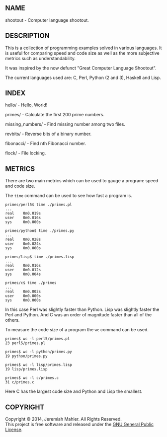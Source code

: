 
NAME
----

shootout - Computer language shootout.

DESCRIPTION
-----------

This is a collection of programming examples solved in various
languages.  It is useful for comparing speed and code size as
well as the more subjective metrics such as understandability.

It was inspired by the now defunct "Great Computer Language Shootout".

The current languages used are: C, Perl, Python (2 and 3), Haskell and Lisp.

INDEX
-----

  hello/ - Hello, World!

  primes/ - Calculate the first 200 prime numbers.

  missing_numbers/ - Find missing number among two files.

  revbits/ - Reverse bits of a binary number.

  fibonacci/ - Find nth Fibonacci number.

  flock/ - File locking.

METRICS
-------

There are two main metrics which can be used to gauge a
program: speed and code size.

The `time` command can be used to see how fast a program is.

    primes/perl5$ time ./primes.pl
    ...
    real    0m0.019s
    user    0m0.016s
    sys     0m0.000s

    primes/python$ time ./primes.py
    ...
    real    0m0.028s
    user    0m0.024s
    sys     0m0.000s

    primes/lisp$ time ./primes.lisp
    ...
    real    0m0.016s
    user    0m0.012s
    sys     0m0.004s

    primes/c$ time ./primes
    ...
    real    0m0.002s
    user    0m0.000s
    sys     0m0.000s

In this case Perl was slightly faster than Python.
Lisp was slightly faster the Perl and Python.
And C was an order of magnitude faster than all of the others.

To measure the code size of a program the `wc` command can be used.

    primes$ wc -l perl5/primes.pl 
    23 perl5/primes.pl

    primes$ wc -l python/primes.py
    19 python/primes.py

    primes$ wc -l lisp/primes.lisp
    19 lisp/primes.lisp

    primes$ wc -l c/primes.c
    31 c/primes.c

Here C has the largest code size and Python and Lisp the smallest.

COPYRIGHT
---------

Copyright &copy; 2014, Jeremiah Mahler.  All Rights Reserved.<br>
This project is free software and released under
the [GNU General Public License][gpl].

 [gpl]: http://www.gnu.org/licenses/gpl.html

